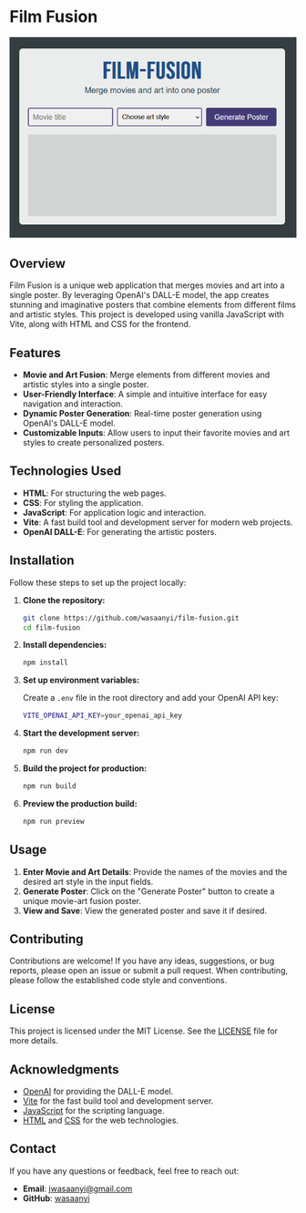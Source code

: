 # Film Fusion

![Film Fusion](./images/film-fusion.png)

## Overview

Film Fusion is a unique web application that merges movies and art into a single poster. By leveraging OpenAI's DALL-E model, the app creates stunning and imaginative posters that combine elements from different films and artistic styles. This project is developed using vanilla JavaScript with Vite, along with HTML and CSS for the frontend.

## Features

- **Movie and Art Fusion**: Merge elements from different movies and artistic styles into a single poster.
- **User-Friendly Interface**: A simple and intuitive interface for easy navigation and interaction.
- **Dynamic Poster Generation**: Real-time poster generation using OpenAI's DALL-E model.
- **Customizable Inputs**: Allow users to input their favorite movies and art styles to create personalized posters.

## Technologies Used

- **HTML**: For structuring the web pages.
- **CSS**: For styling the application.
- **JavaScript**: For application logic and interaction.
- **Vite**: A fast build tool and development server for modern web projects.
- **OpenAI DALL-E**: For generating the artistic posters.

## Installation

Follow these steps to set up the project locally:

1. **Clone the repository:**

   ```bash
   git clone https://github.com/wasaanyi/film-fusion.git
   cd film-fusion
   ```

2. **Install dependencies:**

   ```bash
   npm install
   ```

3. **Set up environment variables:**

   Create a `.env` file in the root directory and add your OpenAI API key:

   ```bash
   VITE_OPENAI_API_KEY=your_openai_api_key
   ```

4. **Start the development server:**

   ```bash
   npm run dev
   ```

5. **Build the project for production:**

   ```bash
   npm run build
   ```

6. **Preview the production build:**

   ```bash
   npm run preview
   ```

## Usage

1. **Enter Movie and Art Details**: Provide the names of the movies and the desired art style in the input fields.
2. **Generate Poster**: Click on the "Generate Poster" button to create a unique movie-art fusion poster.
3. **View and Save**: View the generated poster and save it if desired.

## Contributing

Contributions are welcome! If you have any ideas, suggestions, or bug reports, please open an issue or submit a pull request. When contributing, please follow the established code style and conventions.

## License

This project is licensed under the MIT License. See the [LICENSE](./LICENSE) file for more details.

## Acknowledgments

- [OpenAI](https://openai.com) for providing the DALL-E model.
- [Vite](https://vitejs.dev) for the fast build tool and development server.
- [JavaScript](https://developer.mozilla.org/en-US/docs/Web/JavaScript) for the scripting language.
- [HTML](https://developer.mozilla.org/en-US/docs/Web/HTML) and [CSS](https://developer.mozilla.org/en-US/docs/Web/CSS) for the web technologies.

## Contact

If you have any questions or feedback, feel free to reach out:

- **Email**: jwasaanyi@gmail.com
- **GitHub**: [wasaanyi](https://github.com/wasaanyi)
